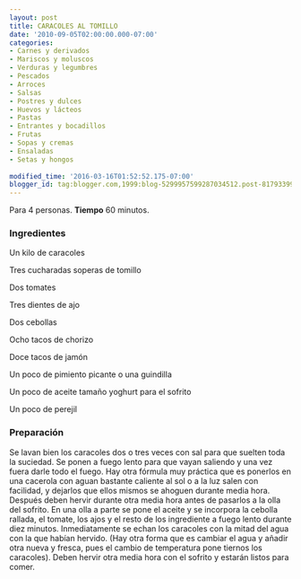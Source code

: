 ```yaml
---
layout: post
title: CARACOLES AL TOMILLO
date: '2010-09-05T02:00:00.000-07:00'
categories:
- Carnes y derivados
- Mariscos y moluscos
- Verduras y legumbres
- Pescados
- Arroces
- Salsas
- Postres y dulces
- Huevos y lácteos
- Pastas
- Entrantes y bocadillos
- Frutas
- Sopas y cremas
- Ensaladas
- Setas y hongos
 
modified_time: '2016-03-16T01:52:52.175-07:00'
blogger_id: tag:blogger.com,1999:blog-5299957599287034512.post-8179339919599479735
---
```


Para 4 personas.
<b>Tiempo</b> 60 minutos.

<h3>Ingredientes</h3>

Un kilo de caracoles

Tres cucharadas soperas de tomillo

Dos tomates

Tres dientes de ajo

Dos cebollas

Ocho tacos de chorizo

Doce tacos de jamón

Un poco de pimiento picante o una guindilla

Un poco de aceite tamaño yoghurt para el sofrito

Un poco de perejil

<h3>Preparación</h3>

Se lavan bien los caracoles dos o tres veces con sal para que suelten toda la suciedad. Se ponen a fuego lento para que vayan saliendo y una vez fuera darle todo el fuego. Hay otra fórmula muy práctica que es ponerlos en una cacerola con aguan bastante caliente al sol o a la luz salen con facilidad, y dejarlos que ellos mismos se ahoguen durante media hora. Después deben hervir durante otra media hora antes de pasarlos a la olla del sofrito. En una olla a parte se pone el aceite y se incorpora la cebolla rallada, el tomate, los ajos y el resto de los ingrediente a fuego lento durante diez minutos. Inmediatamente se echan los caracoles con la mitad del agua con la que habían hervido. (Hay otra forma que es cambiar el agua y añadir otra nueva y fresca, pues el cambio de temperatura pone tiernos los caracoles). Deben hervir otra media hora con el sofrito y estarán listos para comer.

